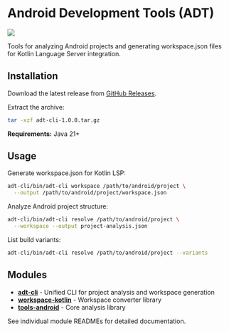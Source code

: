 # Android Development Tools (ADT)

[![](https://jitpack.io/v/yamsergey/yamsergey.adt.svg)](https://jitpack.io/#yamsergey/yamsergey.adt)

Tools for analyzing Android projects and generating workspace.json files for Kotlin Language Server integration.

## Installation

Download the latest release from [GitHub Releases](https://github.com/yamsergey/yamsergey.adt/releases).

Extract the archive:
```bash
tar -xzf adt-cli-1.0.0.tar.gz
```

**Requirements:** Java 21+

## Usage

Generate workspace.json for Kotlin LSP:
```bash
adt-cli/bin/adt-cli workspace /path/to/android/project \
  --output /path/to/android/project/workspace.json
```

Analyze Android project structure:
```bash
adt-cli/bin/adt-cli resolve /path/to/android/project \
  --workspace --output project-analysis.json
```

List build variants:
```bash
adt-cli/bin/adt-cli resolve /path/to/android/project --variants
```

## Modules

- **[adt-cli](adt-cli/)** - Unified CLI for project analysis and workspace generation
- **[workspace-kotlin](workspace-kotlin/)** - Workspace converter library
- **[tools-android](tools-android/)** - Core analysis library

See individual module READMEs for detailed documentation.